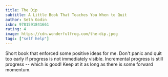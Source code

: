 ```yaml
---
title: The Dip
subtitle: A Little Book That Teaches You When to Quit
author: Seth Godin
isbn: 9781591841661
rating: 4
image: https://cdn.wonderfulfrog.com/the-dip.jpeg
tags: ["self help"]
---
```


Short book that enforced some positive ideas for me. Don't panic and quit too early if progress is not immediately visible. Incremental progress is still progress -- which is good! Keep at it as long as there is some forward momentum.
